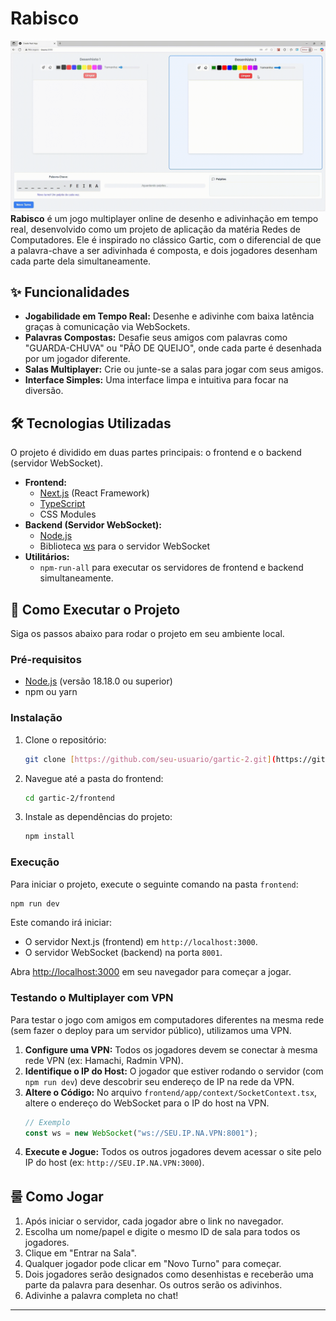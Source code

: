 # Rabisco

![Rabisco Gameplay](./frontend/public/github_ex.gif) **Rabisco** é um jogo multiplayer online de desenho e adivinhação em tempo real, desenvolvido como um projeto de aplicação da matéria Redes de Computadores. Ele é inspirado no clássico Gartic, com o diferencial de que a palavra-chave a ser adivinhada é composta, e dois jogadores desenham cada parte dela simultaneamente.

## ✨ Funcionalidades

* **Jogabilidade em Tempo Real:** Desenhe e adivinhe com baixa latência graças à comunicação via WebSockets.
* **Palavras Compostas:** Desafie seus amigos com palavras como "GUARDA-CHUVA" ou "PÃO DE QUEIJO", onde cada parte é desenhada por um jogador diferente.
* **Salas Multiplayer:** Crie ou junte-se a salas para jogar com seus amigos.
* **Interface Simples:** Uma interface limpa e intuitiva para focar na diversão.

## 🛠️ Tecnologias Utilizadas

O projeto é dividido em duas partes principais: o frontend e o backend (servidor WebSocket).

* **Frontend:**
    * [Next.js](https://nextjs.org/) (React Framework)
    * [TypeScript](https://www.typescriptlang.org/)
    * CSS Modules
* **Backend (Servidor WebSocket):**
    * [Node.js](https://nodejs.org/)
    * Biblioteca [ws](https://github.com/websockets/ws) para o servidor WebSocket
* **Utilitários:**
    * `npm-run-all` para executar os servidores de frontend e backend simultaneamente.

## 🚀 Como Executar o Projeto

Siga os passos abaixo para rodar o projeto em seu ambiente local.

### Pré-requisitos

* [Node.js](https://nodejs.org/en/) (versão 18.18.0 ou superior)
* npm ou yarn

### Instalação

1.  Clone o repositório:
    ```bash
    git clone [https://github.com/seu-usuario/gartic-2.git](https://github.com/seu-usuario/gartic-2.git)
    ```

2.  Navegue até a pasta do frontend:
    ```bash
    cd gartic-2/frontend
    ```

3.  Instale as dependências do projeto:
    ```bash
    npm install
    ```

### Execução

Para iniciar o projeto, execute o seguinte comando na pasta `frontend`:

```bash
npm run dev
```

Este comando irá iniciar:
* O servidor Next.js (frontend) em `http://localhost:3000`.
* O servidor WebSocket (backend) na porta `8001`.

Abra [http://localhost:3000](http://localhost:3000) em seu navegador para começar a jogar.

### Testando o Multiplayer com VPN

Para testar o jogo com amigos em computadores diferentes na mesma rede (sem fazer o deploy para um servidor público), utilizamos uma VPN.

1.  **Configure uma VPN:** Todos os jogadores devem se conectar à mesma rede VPN (ex: Hamachi, Radmin VPN).
2.  **Identifique o IP do Host:** O jogador que estiver rodando o servidor (com `npm run dev`) deve descobrir seu endereço de IP na rede da VPN.
3.  **Altere o Código:** No arquivo `frontend/app/context/SocketContext.tsx`, altere o endereço do WebSocket para o IP do host na VPN.
    ```javascript
    // Exemplo
    const ws = new WebSocket("ws://SEU.IP.NA.VPN:8001");
    ```
4.  **Execute e Jogue:** Todos os outros jogadores devem acessar o site pelo IP do host (ex: `http://SEU.IP.NA.VPN:3000`).

## 룰 Como Jogar

1.  Após iniciar o servidor, cada jogador abre o link no navegador.
2.  Escolha um nome/papel e digite o mesmo ID de sala para todos os jogadores.
3.  Clique em "Entrar na Sala".
4.  Qualquer jogador pode clicar em "Novo Turno" para começar.
5.  Dois jogadores serão designados como desenhistas e receberão uma parte da palavra para desenhar. Os outros serão os adivinhos.
6.  Adivinhe a palavra completa no chat!

---
